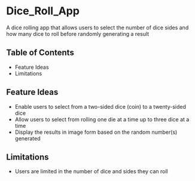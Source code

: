 # Dice_Roll_App
A dice rolling app that allows users to select the number of dice sides and 
how many dice to roll before randomly generating a result
## Table of Contents 
* Feature Ideas
* Limitations
## Feature Ideas
* Enable users to select from a two-sided dice (coin) to a twenty-sided dice
* Allow users to select from rolling one die at a time up to three dice at a time 
* Display the results in image form based on the random number(s) generated
## Limitations
* Users are limited in the number of dice and sides they can roll
